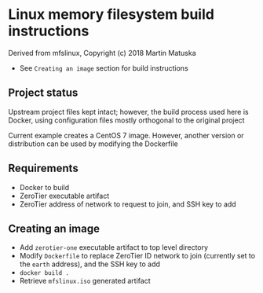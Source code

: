# Linux memory filesystem build instructions

Derived from mfslinux, Copyright (c) 2018 Martin Matuska <mm at FreeBSD.org>

- See `Creating an image` section for build instructions

## Project status

Upstream project files kept intact; however, the build process used here is Docker, using configuration files mostly orthogonal to the original project

Current example creates a CentOS 7 image. However, another version or distribution can be used by modifying the Dockerfile

## Requirements

 - Docker to build
 - ZeroTier executable artifact
 - ZeroTier address of network to request to join, and SSH key to add

## Creating an image

 - Add `zerotier-one` executable artifact to top level directory
 - Modify `Dockerfile` to replace ZeroTier ID network to join (currently set to the `earth` address), and the SSH key to add
 - `docker build .`
 - Retrieve `mfslinux.iso` generated artifact
